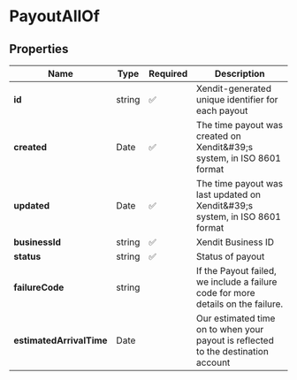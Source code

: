 # PayoutAllOf



## Properties

| Name | Type | Required | Description |
| ------------ | ------------- | ------------- | ------------- |
| **id** | string | ✅ | Xendit-generated unique identifier for each payout |
**created** | Date | ✅ | The time payout was created on Xendit\&#39;s system, in ISO 8601 format |
**updated** | Date | ✅ | The time payout was last updated on Xendit\&#39;s system, in ISO 8601 format |
**businessId** | string | ✅ | Xendit Business ID |
**status** | string | ✅ | Status of payout |
**failureCode** | string |  | If the Payout failed, we include a failure code for more details on the failure. |
**estimatedArrivalTime** | Date |  | Our estimated time on to when your payout is reflected to the destination account |


